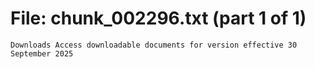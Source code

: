﻿# File: chunk_002296.txt (part 1 of 1)
```
Downloads Access downloadable documents for version effective 30 September 2025
```

